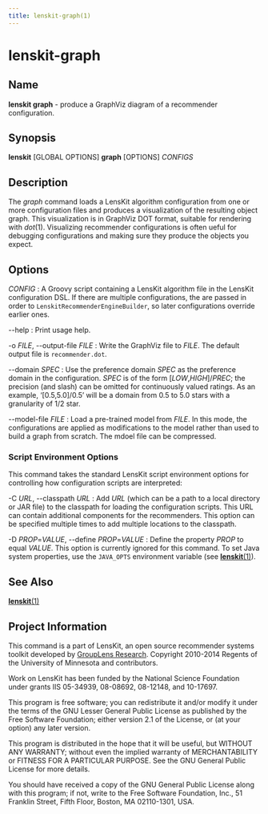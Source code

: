 ```yaml
---
title: lenskit-graph(1)
---
```


# lenskit-graph

## Name

**lenskit graph** - produce a GraphViz diagram of a recommender configuration.

## Synopsis

**lenskit** [GLOBAL OPTIONS] **graph** [OPTIONS] *CONFIGS*

## Description

The *graph* command loads a LensKit algorithm configuration from one or more configuration files
and produces a visualization of the resulting object graph.  This visualization is in GraphViz DOT
format, suitable for rendering with *dot*(1).  Visualizing recommender configurations is often
ueful for debugging configurations and making sure they produce the objects you expect.

## Options

*CONFIG*
:   A Groovy script containing a LensKit algorithm file in the LensKit configuration DSL.  If there
    are multiple configurations, the are passed in order to `LenskitRecommenderEngineBuilder`, so
    later configurations override earlier ones.

--help
:   Print usage help.

-o *FILE*, --output-file *FILE*
:   Write the GraphViz file to *FILE*.  The default output file is `recommender.dot`.

--domain *SPEC*
:   Use the preference domain *SPEC* as the preference domain in the configuration.  *SPEC* is of
    the form [*LOW*,*HIGH*]/*PREC*; the precision (and slash) can be omitted for continuously valued
    ratings.  As an example, ‘[0.5,5.0]/0.5’ will be a domain from 0.5 to 5.0 stars with a granularity
    of 1/2 star.

--model-file *FILE*
:   Load a pre-trained model from *FILE*.  In this mode, the configurations are applied as
    modifications to the model rather than used to build a graph from scratch.  The mdoel file can
    be compressed.

### Script Environment Options

This command takes the standard LensKit script environment options for controlling how configuration
scripts are interpreted:

-C *URL*, --classpath *URL*
:   Add *URL* (which can be a path to a local directory or JAR file) to the classpath for loading
    the configuration scripts.  This URL can contain additional components for the recommenders.
    This option can be specified multiple times to add multiple locations to the classpath.

-D *PROP*=*VALUE*, --define *PROP*=*VALUE*
:   Define the property *PROP* to equal *VALUE*.  This option is currently ignored for this command.
    To set Java system properties, use the `JAVA_OPTS` environment variable (see
    [**lenskit**(1)](lenskit.1.html)).

## See Also

[**lenskit**(1)](./lenskit.1.html)

## Project Information

This command is a part of LensKit, an open source recommender systems toolkit
developed by [GroupLens Research](http://grouplens.org).
Copyright 2010-2014 Regents of the University of Minnesota and contributors.

Work on LensKit has been funded by the National Science Foundation under
grants IIS 05-34939, 08-08692, 08-12148, and 10-17697.

This program is free software; you can redistribute it and/or modify
it under the terms of the GNU Lesser General Public License as
published by the Free Software Foundation; either version 2.1 of the
License, or (at your option) any later version.

This program is distributed in the hope that it will be useful, but WITHOUT
ANY WARRANTY; without even the implied warranty of MERCHANTABILITY or FITNESS
FOR A PARTICULAR PURPOSE. See the GNU General Public License for more
details.

You should have received a copy of the GNU General Public License along with
this program; if not, write to the Free Software Foundation, Inc., 51
Franklin Street, Fifth Floor, Boston, MA 02110-1301, USA.
